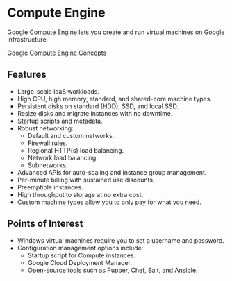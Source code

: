 # Compute Engine

Google Compute Engine lets you create and run virtual machines on Google infrastructure.

[Google Compute Engine Concepts](https://cloud.google.com/compute/docs/concepts)

## Features

* Large-scale IaaS workloads.
* High CPU, high memory, standard, and shared-core machine types.
* Persistent disks on standard (HDD), SSD, and local SSD.
* Resize disks and migrate instances with no downtime.
* Startup scripts and metadata.
* Robust networking:
  * Default and custom networks.
  * Firewall rules.
  * Regional HTTP(s) load balancing.
  * Network load balancing.
  * Subnetworks.
* Advanced APIs for auto-scaling and instance group management.
* Per-minute billing with sustained use discounts.
* Preemptible instances.
* High throughput to storage at no extra cost.
* Custom machine types allow you to only pay for what you need.

## Points of Interest

* Windows virtual machines require you to set a username and password.
* Configuration management options include:
  * Startup script for Compute instances.
  * Google Cloud Deployment Manager.
  * Open-source tools such as Pupper, Chef, Salt, and Ansible.
